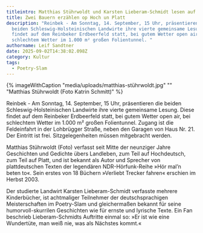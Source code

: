 ```yaml
---
titleintro: Matthias Stührwoldt und Karsten Lieberam-Schmidt lesen auf dem Erdbeerfeld
title: Zwei Bauern erzählen op Hoch un Platt
description: "Reinbek - Am Sonntag, 14. September, 15 Uhr, präsentieren die
  beiden Schleswig-Holsteinischen Landwirte ihre vierte gemeinsame Lesung. Diese
  findet auf dem Reinbeker Erdbeerfeld statt, bei gutem Wetter open air, bei
  schlechtem Wetter im 1.000 m² großen Folientunnel. "
authorname: Leif Sandtner
date: 2025-09-02T14:38:02.098Z
category: Kultur
tags:
  - Poetry-Slam
---
```

{% imageWithCaption "media/uploads/matthias-stührwoldt.jpg" "" "Matthias Stührwoldt (Foto Katrin Schmitt)" %}



Reinbek - Am Sonntag, 14. September, 15 Uhr, präsentieren die beiden Schleswig-Holsteinischen Landwirte ihre vierte gemeinsame Lesung. Diese findet auf dem Reinbeker Erdbeerfeld statt, bei gutem Wetter open air, bei schlechtem Wetter im 1.000 m² großen Folientunnel. Zugang ist die Feldeinfahrt in der Lohbrügger Straße, neben den Garagen von Haus Nr. 21. Der Eintritt ist frei. Sitzgelegenheiten müssen mitgebracht werden.

Matthias Stührwoldt (Foto) verfasst seit Mitte der neunziger Jahre Geschichten und Gedichte übers Landleben, zum Teil auf Hochdeutsch, zum Teil auf Platt, und ist bekannt als Autor und Sprecher von plattdeutschen Texten der legendären NDR-Hörfunk-Reihe »Hör mal’n beten to«. Sein erstes von 18 Büchern »Verliebt Trecker fahren« erschien im Herbst 2003. 

Der studierte Landwirt Karsten Lieberam-Schmidt verfasste mehrere Kinderbücher, ist achtmaliger Teilnehmer der deutschsprachigen Meisterschaften im Poetry-Slam und gleichermaßen bekannt für seine humorvoll-skurrilen Geschichten wie für ernste und lyrische Texte. Ein Fan beschrieb Lieberam-Schmidts Auftritte einmal so: »Er ist wie eine Wundertüte, man weiß nie, was als Nächstes kommt.«